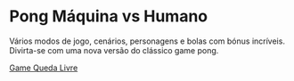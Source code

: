 # Pong Máquina vs Humano
Vários modos de jogo, cenários, personagens e bolas com bónus incríveis.
Divirta-se com uma nova versão do clássico game pong.

<a href="https://marcusoliveiradev.github.io/game-pong/">Game Queda Livre</a>
